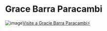 # Grace Barra Paracambi

![image](https://gbparacambi.com.br/logo.png)[Visite a Gracie Barra Paracambi⚡️](https://www.gbparacambi.com.br/)
